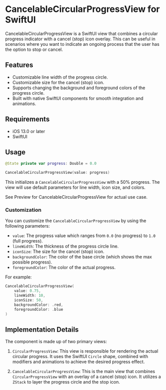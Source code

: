 # CancelableCircularProgressView for SwiftUI

CancelableCircularProgressView is a SwiftUI view that combines a circular progress indicator with a cancel (stop) icon overlay. This can be useful in scenarios where you want to indicate an ongoing process that the user has the option to stop or cancel.

## Features

- Customizable line width of the progress circle.
- Customizable size for the cancel (stop) icon.
- Supports changing the background and foreground colors of the progress circle.
- Built with native SwiftUI components for smooth integration and animations.

## Requirements

- iOS 13.0 or later
- SwiftUI

## Usage

```swift
@State private var progress: Double = 0.0

CancelableCircularProgressView(value: progress)
```

This initializes a `CancelableCircularProgressView` with a 50% progress. The view will use default parameters for line width, icon size, and colors.

See Preview for CancelableCircularProgressView for actual use case.

### Customization

You can customize the `CancelableCircularProgressView` by using the following parameters:

- `value`: The progress value which ranges from `0.0` (no progress) to `1.0` (full progress).
- `lineWidth`: The thickness of the progress circle line.
- `iconSize`: The size for the cancel (stop) icon.
- `backgroundColor`: The color of the base circle (which shows the max possible progress).
- `foregroundColor`: The color of the actual progress.

For example:

```swift
CancelableCircularProgressView(
    value: 0.75, 
    lineWidth: 10, 
    iconSize: 50, 
    backgroundColor: .red, 
    foregroundColor: .blue
)
```

## Implementation Details

The component is made up of two primary views:

1. `CircularProgressView`: This view is responsible for rendering the actual circular progress. It uses the SwiftUI `Circle` shape, combined with modifiers and animations to achieve the desired progress effect.

2. `CancelableCircularProgressView`: This is the main view that combines `CircularProgressView` with an overlay of a cancel (stop) icon. It utilizes a `ZStack` to layer the progress circle and the stop icon.

